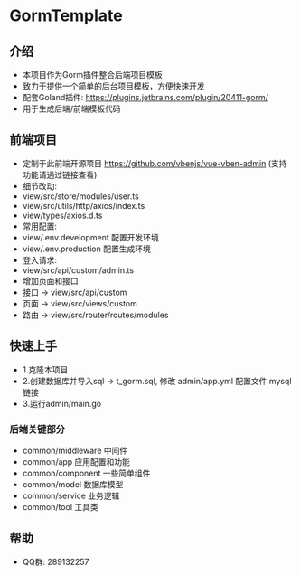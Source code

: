 # GormTemplate

## 介绍

- 本项目作为Gorm插件整合后端项目模板
- 致力于提供一个简单的后台项目模板，方便快速开发
- 配套Goland插件: https://plugins.jetbrains.com/plugin/20411-gorm/
- 用于生成后端/前端模板代码

## 前端项目

- 定制于此前端开源项目 https://github.com/vbenjs/vue-vben-admin (支持功能请通过链接查看)
- 细节改动:
- view/src/store/modules/user.ts
- view/src/utils/http/axios/index.ts
- view/types/axios.d.ts
- 常用配置:
- view/.env.development 配置开发环境
- view/.env.production 配置生成环境
- 登入请求:
- view/src/api/custom/admin.ts
- 增加页面和接口
- 接口 -> view/src/api/custom
- 页面 -> view/src/views/custom
- 路由 -> view/src/router/routes/modules


## 快速上手

- 1.克隆本项目
- 2.创建数据库并导入sql -> t_gorm.sql, 修改 admin/app.yml 配置文件 mysql 链接
- 3.运行admin/main.go

### 后端关键部分

- common/middleware 中间件
- common/app 应用配置和功能
- common/component 一些简单组件
- common/model 数据库模型
- common/service 业务逻辑
- common/tool 工具类

## 帮助

- QQ群: 289132257